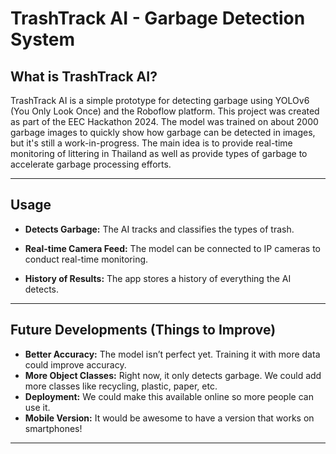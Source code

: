 # TrashTrack AI - Garbage Detection System

## What is TrashTrack AI?

TrashTrack AI is a simple prototype for detecting garbage using YOLOv6 (You Only Look Once) and the Roboflow platform. This project was created as part of the EEC Hackathon 2024. The model was trained on about 2000 garbage images to quickly show how garbage can be detected in images, but it's still a work-in-progress. The main idea is to provide real-time monitoring of littering in Thailand as well as provide types of garbage to accelerate garbage processing efforts. 

---

## Usage

- **Detects Garbage:** The AI tracks and classifies the types of trash. 

- **Real-time Camera Feed:** The model can be connected to IP cameras to conduct real-time monitoring. 

- **History of Results:** The app stores a history of everything the AI detects. 

---


## Future Developments (Things to Improve)

- **Better Accuracy:** The model isn’t perfect yet. Training it with more data could improve accuracy.
- **More Object Classes:** Right now, it only detects garbage. We could add more classes like recycling, plastic, paper, etc.
- **Deployment:** We could make this available online so more people can use it.
- **Mobile Version:** It would be awesome to have a version that works on smartphones!

---


